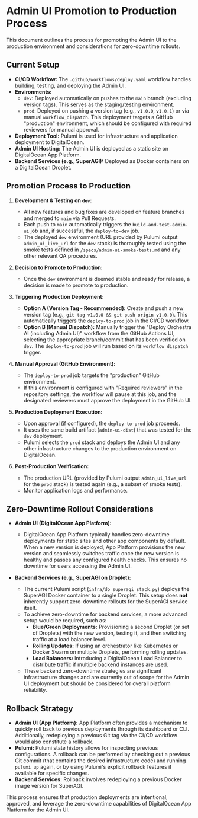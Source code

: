 # Admin UI Promotion to Production Process

This document outlines the process for promoting the Admin UI to the production environment and considerations for zero-downtime rollouts.

## Current Setup

*   **CI/CD Workflow:** The `.github/workflows/deploy.yaml` workflow handles building, testing, and deploying the Admin UI.
*   **Environments:**
    *   `dev`: Deployed automatically on pushes to the `main` branch (excluding version tags). This serves as the staging/testing environment.
    *   `prod`: Deployed on pushing a version tag (e.g., `v1.0.0`, `v1.0.1`) or via manual `workflow_dispatch`. This deployment targets a GitHub "production" environment, which should be configured with required reviewers for manual approval.
*   **Deployment Tool:** Pulumi is used for infrastructure and application deployment to DigitalOcean.
*   **Admin UI Hosting:** The Admin UI is deployed as a static site on DigitalOcean App Platform.
*   **Backend Services (e.g., SuperAGI):** Deployed as Docker containers on a DigitalOcean Droplet.

## Promotion Process to Production

1.  **Development & Testing on `dev`:**
    *   All new features and bug fixes are developed on feature branches and merged to `main` via Pull Requests.
    *   Each push to `main` automatically triggers the `build-and-test-admin-ui` job and, if successful, the `deploy-to-dev` job.
    *   The deployed `dev` environment (URL provided by Pulumi output `admin_ui_live_url` for the `dev` stack) is thoroughly tested using the smoke tests defined in `/specs/admin-ui-smoke-tests.md` and any other relevant QA procedures.

2.  **Decision to Promote to Production:**
    *   Once the `dev` environment is deemed stable and ready for release, a decision is made to promote to production.

3.  **Triggering Production Deployment:**
    *   **Option A (Version Tag - Recommended):** Create and push a new version tag (e.g., `git tag v1.0.0 && git push origin v1.0.0`). This automatically triggers the `deploy-to-prod` job in the CI/CD workflow.
    *   **Option B (Manual Dispatch):** Manually trigger the "Deploy Orchestra AI (including Admin UI)" workflow from the GitHub Actions UI, selecting the appropriate branch/commit that has been verified on `dev`. The `deploy-to-prod` job will run based on its `workflow_dispatch` trigger.

4.  **Manual Approval (GitHub Environment):**
    *   The `deploy-to-prod` job targets the "production" GitHub environment.
    *   If this environment is configured with "Required reviewers" in the repository settings, the workflow will pause at this job, and the designated reviewers must approve the deployment in the GitHub UI.

5.  **Production Deployment Execution:**
    *   Upon approval (if configured), the `deploy-to-prod` job proceeds.
    *   It uses the same build artifact (`admin-ui-dist`) that was tested for the `dev` deployment.
    *   Pulumi selects the `prod` stack and deploys the Admin UI and any other infrastructure changes to the production environment on DigitalOcean.

6.  **Post-Production Verification:**
    *   The production URL (provided by Pulumi output `admin_ui_live_url` for the `prod` stack) is tested again (e.g., a subset of smoke tests).
    *   Monitor application logs and performance.

## Zero-Downtime Rollout Considerations

*   **Admin UI (DigitalOcean App Platform):**
    *   DigitalOcean App Platform typically handles zero-downtime deployments for static sites and other app components by default. When a new version is deployed, App Platform provisions the new version and seamlessly switches traffic once the new version is healthy and passes any configured health checks. This ensures no downtime for users accessing the Admin UI.

*   **Backend Services (e.g., SuperAGI on Droplet):**
    *   The current Pulumi script (`infra/do_superagi_stack.py`) deploys the SuperAGI Docker container to a single Droplet. This setup does **not** inherently support zero-downtime rollouts for the SuperAGI service itself.
    *   To achieve zero-downtime for backend services, a more advanced setup would be required, such as:
        *   **Blue/Green Deployments:** Provisioning a second Droplet (or set of Droplets) with the new version, testing it, and then switching traffic at a load balancer level.
        *   **Rolling Updates:** If using an orchestrator like Kubernetes or Docker Swarm on multiple Droplets, performing rolling updates.
        *   **Load Balancers:** Introducing a DigitalOcean Load Balancer to distribute traffic if multiple backend instances are used.
    *   These backend zero-downtime strategies are significant infrastructure changes and are currently out of scope for the Admin UI deployment but should be considered for overall platform reliability.

## Rollback Strategy

*   **Admin UI (App Platform):** App Platform often provides a mechanism to quickly roll back to previous deployments through its dashboard or CLI. Additionally, redeploying a previous Git tag via the CI/CD workflow would also constitute a rollback.
*   **Pulumi:** Pulumi state history allows for inspecting previous configurations. A rollback can be performed by checking out a previous Git commit (that contains the desired infrastructure code) and running `pulumi up` again, or by using Pulumi's explicit rollback features if available for specific changes.
*   **Backend Services:** Rollback involves redeploying a previous Docker image version for SuperAGI.

This process ensures that production deployments are intentional, approved, and leverage the zero-downtime capabilities of DigitalOcean App Platform for the Admin UI.

